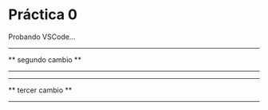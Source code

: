 
 # Práctica 0

 Probando VSCode...

************************
 **  segundo cambio  **  
************************

*************************
  **  tercer cambio  **  
*************************
